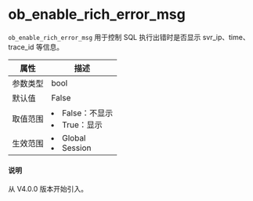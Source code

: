 # ob_enable_rich_error_msg

`ob_enable_rich_error_msg` 用于控制 SQL 执行出错时是否显示 svr_ip、time、trace_id 等信息。

| **属性**  |      **描述**      |
|---------|------------------|
| 参数类型    | bool             |
| 默认值     | False                |
| 取值范围    | <li>False：不显示<li>True：显示 |
| 生效范围    | <li>Global<li>Session           |

<main id="notice" type='explain'>
  <h4>说明</h4>
  <p>从 V4.0.0 版本开始引入。</p>
</main>
